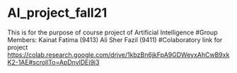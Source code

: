 # AI_project_fall21
This is for the purpose of course project of Artificial Intelligence
#Group Members: 
Kainat Fatima (9413)
Ali Sher Fazil (9411)
 #Colaboratory link for project
 https://colab.research.google.com/drive/1kbzBn6jkFpA9GDWeyxAhCwB9xkK2-1AE#scrollTo=ApDnvlDEj9i3
